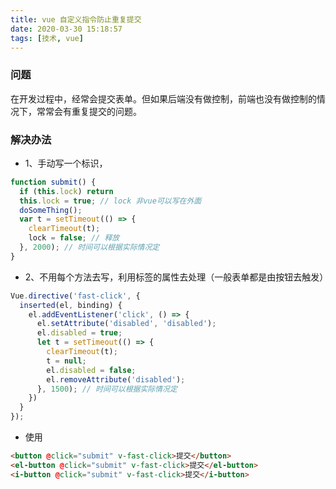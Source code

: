 ```yaml
---
title: vue 自定义指令防止重复提交
date: 2020-03-30 15:18:57
tags: [技术, vue]
---
```


### 问题
在开发过程中，经常会提交表单。但如果后端没有做控制，前端也没有做控制的情况下，常常会有重复提交的问题。

### 解决办法

+ 1、手动写一个标识，
```js
function submit() {
  if (this.lock) return
  this.lock = true; // lock 非vue可以写在外面
  doSomeThing();
  var t = setTimeout(() => {
    clearTimeout(t);
    lock = false; // 释放
  }, 2000); // 时间可以根据实际情况定
}
```

+ 2、不用每个方法去写，利用标签的属性去处理（一般表单都是由按钮去触发）

```js
Vue.directive('fast-click', {
  inserted(el, binding) {
    el.addEventListener('click', () => {
      el.setAttribute('disabled', 'disabled');
      el.disabled = true;
      let t = setTimeout(() => {
        clearTimeout(t);
        t = null;
        el.disabled = false;
        el.removeAttribute('disabled');
      }, 1500); // 时间可以根据实际情况定
    })
  }
});
```
- 使用
```html
<button @click="submit" v-fast-click>提交</button>
<el-button @click="submit" v-fast-click>提交</el-button>
<i-button @click="submit" v-fast-click>提交</i-button>
```
